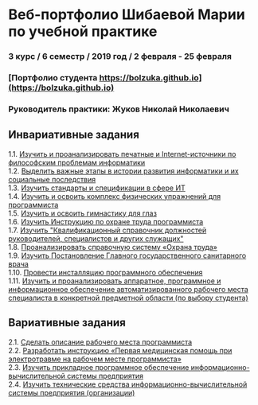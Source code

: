# Веб-портфолио Шибаевой Марии по учебной практике
### 3 курс / 6 семестр / 2019 год / 2 февраля - 25 февраля
### [Портфолио студента https://bolzuka.github.io](https://bolzuka.github.io)

### Руководитель практики: Жуков Николай Николаевич  


## Инвариативные задания

1.1. [Изучить и проанализировать печатные и Internet-источники по философским проблемам информатики ](https://github.com/Bolzuka/educational_practice/tree/master/1.1)  
1.2. [Выделить важные этапы в истории развития информатики и их социальные последствия ](https://github.com/Bolzuka/educational_practice/tree/master/1.2)  
1.3. [Изучить стандарты и спецификации в сфере ИТ ](https://github.com/Bolzuka/educational_practice/tree/master/1.3)  
1.4. [Изучить и освоить комплекс физических упражнений для программиста ](https://github.com/Bolzuka/educational_practice/tree/master/1.4)  
1.5. [Изучить и освоить гимнастику для глаз ](https://github.com/Bolzuka/educational_practice/tree/master/1.5)  
1.6. [Изучить Инструкцию по охране труда программиста ](https://github.com/Bolzuka/educational_practice/tree/master/1.6)  
1.7. [Изучить "Квалификационный справочник должностей руководителей, специалистов и других служащих"](https://github.com/Bolzuka/educational_practice/tree/master/1.7)  
1.8. [Проанализировать справочную систему «Охрана труда» ](https://github.com/Bolzuka/educational_practice/tree/master/1.8)  
1.9. [Изучить Постановление Главного государственного санитарного врача](https://github.com/Bolzuka/educational_practice/tree/master/1.9)  
1.10. [Провести инсталляцию программного обеспечения ](https://github.com/Bolzuka/educational_practice/tree/master/1.10)  
1.11. [Изучить и проанализировать аппаратное, программное и информационное обеспечение автоматизированного рабочего места специалиста в конкретной предметной области (по выбору студента) ](https://github.com/Bolzuka/educational_practice/tree/master/1.11)  




## Вариативные задания
2.1. [Сделать описание рабочего места программиста ](https://github.com/Bolzuka/educational_practice/tree/master/2.1)  
2.2. [Разработать инструкцию «Первая медицинская помощь при электротравме на рабочем месте программиста» ](https://github.com/Bolzuka/educational_practice/tree/master/2.2)  
2.3. [Изучить прикладное программное обеспечение информационно-вычислительной системы предприятия ](https://github.com/Bolzuka/educational_practice/tree/master/2.3)  
2.4. [Изучить технические средства информационно-вычислительной системы предприятия (организации) ](https://github.com/Bolzuka/educational_practice/tree/master/2.4)


